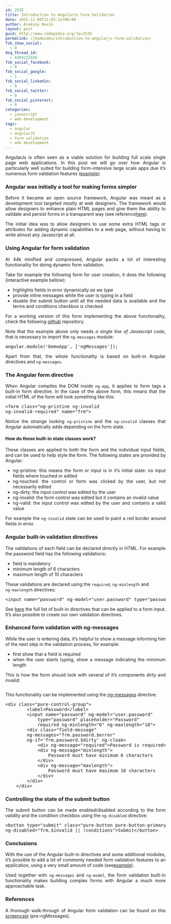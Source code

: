```yaml
---
id: 2535
title: Introduction to AngularJs Form Validation
date: 2015-11-09T21:03:12+00:00
author: Aleksey Novik
layout: post
guid: http://www.codepedia.org/?p=2535
permalink: /jhadesdev/introduction-to-angularjs-form-validation/
fsb_show_social:
  - 0
dsq_thread_id:
  - 4304221659
fsb_social_facebook:
  - 0
fsb_social_google:
  - 1
fsb_social_linkedin:
  - 0
fsb_social_twitter:
  - 0
fsb_social_pinterest:
  - 0
categories:
  - javascript
  - web development
tags:
  - angular
  - angularJS
  - form validation
  - web development
---
```

<p style="text-align: justify;">
  AngularJs is often seen as a viable solution for building full scale single page web applications. In this post we will go over how Angular is particularly well suited for building form-intensive large scale apps due it&#8217;s numerous form validation features (<a href="https://jsfiddle.net/jhadesdev/yfLqfzLw/2/">example</a>).<!--more-->
</p>

<h3 id="angularwasinitiallyatoolformakingformssimpler" style="text-align: justify;">
  Angular was initially a tool for making forms simpler
</h3>

<p style="text-align: justify;">
  Before it became an open source framework, Angular was meant as a development tool targeted mostly at web designers. The framework would allow designers to enhance plain HTML pages and give them the ability to validate and persist forms in a transparent way (see reference<a href="http://devchat.tv/adventures-in-angular/001-aia-the-birth-of-angular-1">here</a>).
</p>

<p style="text-align: justify;">
  The initial idea was to allow designers to use some extra HTML tags or attributes for adding dynamic capabilities to a web page, without having to write almost any Javascript at all.
</p>

<h3 id="usingangularforformvalidation" style="text-align: justify;">
  Using Angular for form validation
</h3>

<p style="text-align: justify;">
  At 44k minified and compressed, Angular packs a lot of interesting functionality for doing dynamic form validation.
</p>

<p style="text-align: justify;">
  Take for example the following form for user creation, it does the following (interactive example bellow):
</p>

<ul style="text-align: justify;">
  <li>
    highlights fields in error dynamically <em>as we type</em>
  </li>
  <li>
    provide inline messages while the user is typing in a field
  </li>
  <li>
    disable the submit button until all the needed data is available and the terms and conditions checkbox is checked
  </li>
</ul>

<p style="text-align: justify;">
  For a working version of this form implementing the above functionality, check the following <a href="https://github.com/jhades/blog.jhades.org/tree/master/angular-not-only-spa">github</a> repository.
</p>

<p style="text-align: justify;">
  Note that the example above only needs <em>a single line of Javascript code</em>, that is necessary to import the <code>ng-messages</code> module:
</p>

<pre class="lang:default decode:true">angular.module('DemoApp', ['ngMessages']);</pre>

<p style="text-align: justify;">
  Apart from that, the whole functionality is based on built-in Angular directives and <code>ng-messages</code>.
</p>

<h3 id="theangularformdirective" style="text-align: justify;">
  The Angular form directive
</h3>

<p style="text-align: justify;">
  When Angular compiles the DOM inside <code>ng-app</code>, it applies to form tags a built-in form directive. In the case of the above form, this means that the initial HTML of the form will look something like this:
</p>

<pre class="lang:default decode:true">&lt;form class="ng-pristine ng-invalid 
ng-invalid-required" name="frm"&gt;</pre>

<p style="text-align: justify;">
  Notice the strange looking <code>ng-pristine</code> and the <code>ng-invalid</code> classes that Angular automatically adds depending on the form state.
</p>

<h4 id="howdothesebuiltinstateclasseswork" style="text-align: justify;">
  How do these built-in state classes work?
</h4>

<p style="text-align: justify;">
  These classes are applied to both the form and the individual input fields, and can be used to help style the form. The following states are provided by Angular:
</p>

<ul style="text-align: justify;">
  <li>
    ng-pristine: this means the form or input is in it&#8217;s initial state: no input fields where touched or edited
  </li>
  <li>
    ng-touched: the control or form was clicked by the user, but not necessarily edited
  </li>
  <li>
    ng-dirty: the input control was edited by the user
  </li>
  <li>
    ng-invalid: the form control was edited but it contains an invalid value
  </li>
  <li>
    ng-valid: the input control was edited by the user and contains a valid value
  </li>
</ul>

<p style="text-align: justify;">
  For example the <code>ng-invalid</code> state can be used to paint a red border around fields in error.
</p>

<h3 id="angularbuiltinvalidationdirectives" style="text-align: justify;">
  Angular built-in validation directives
</h3>

<p style="text-align: justify;">
  The validations of each field can be declared directly in HTML. For example the password field has the following validations:
</p>

<ul style="text-align: justify;">
  <li>
    field is mandatory
  </li>
  <li>
    minimum length of 6 characters
  </li>
  <li>
    maximum length of 10 characters
  </li>
</ul>

<p style="text-align: justify;">
  These validations are declared using the <code>required</code>, <code>ng-minlength</code> and<br /> <code>ng-maxlength</code> directives:
</p>

<pre class="lang:default decode:true">&lt;input name="password" ng-model="user.password" type="password"  placeholder="Password" required ng-minlength="6" ng-maxlength="10"&gt;</pre>

<div class="fix-syntax-highlight" style="text-align: justify;">
</div>

<p style="text-align: justify;">
  See <a href="https://docs.angularjs.org/api/ng/directive/input">here</a> the full list of built-in directives that can be applied to a form input. It&#8217;s also possible to create our own validation directives.
</p>

<h3 id="enhancedformvalidationwithngmessages" style="text-align: justify;">
  Enhanced form validation with ng-messages
</h3>

<p style="text-align: justify;">
  While the user is entering data, it&#8217;s helpful to show a message informing him of the next step in the validation process, for example:
</p>

<ul style="text-align: justify;">
  <li>
    first show that a field is required
  </li>
  <li>
    when the user starts typing, show a message indicating the minimum length
  </li>
</ul>

<p style="text-align: justify;">
  This is how the form should look with several of it&#8217;s components dirty and invalid:
</p>

<div style="text-align: justify;">
  <img src="http://d2huq83j2o5dyd.cloudfront.net/angular-not-only-spa/invalid.png" alt="" />
</div>

<p style="text-align: justify;">
  This functionality can be implemented using the <a href="https://docs.angularjs.org/api/ngMessages/directive/ngMessages">ng-messages</a> directive:
</p>

<pre class="lang:default decode:true">&lt;div class="pure-control-group"&gt;
        &lt;label&gt;Password&lt;/label&gt;
        &lt;input name="password" ng-model="user.password"
            type="password" placeholder="Password"
            required ng-minlength="6" ng-maxlength="10"&gt;
        &lt;div class="field-message"  
        ng-messages="frm.password.$error" 
        ng-if='frm.password.$dirty' ng-cloak&gt;
            &lt;div ng-message="required"&gt;Password is required&lt;/div&gt;
            &lt;div ng-message="minlength"&gt;
                Password must have minimum 6 characters
            &lt;/div&gt;
            &lt;div ng-message="maxlength"&gt;
                Password must have maximum 10 characters
            &lt;/div&gt;
        &lt;/div&gt;
    &lt;/div&gt;</pre>

<div class="fix-syntax-highlight" style="text-align: justify;">
</div>

<h3 id="controllingthestateofthesubmitbutton" style="text-align: justify;">
  Controlling the state of the submit button
</h3>

<p style="text-align: justify;">
  The submit button can be made enabled/disabled according to the form validity and the condition checkbox using the <code>ng-disabled</code> directive:
</p>

<pre class="lang:default decode:true">&lt;button type="submit" class="pure-button pure-button-primary" 
ng-disabled="frm.$invalid || !conditions"&gt;Submit&lt;/button&gt;</pre>

<div class="fix-syntax-highlight" style="text-align: justify;">
</div>

<h3 id="conclusions" style="text-align: justify;">
  Conclusions
</h3>

<p style="text-align: justify;">
  With the use of the Angular built-in directives and some additional modules, it&#8217;s possible to add a lot of commonly needed form validation features to an application, using a very small amount of code (see<a href="https://github.com/jhades/blog.jhades.org/tree/master/angular-not-only-spa">example</a>).
</p>

<p style="text-align: justify;">
  Used together with <code>ng-messages</code> and <code>ng-model</code>, the form validation built-in functionality makes building complex forms with Angular a much more approachable task.
</p>

<h3 id="references" style="text-align: justify;">
  References
</h3>

<p style="text-align: justify;">
  A thorough walk-through of Angular form validation can be found on this <a href="https://www.youtube.com/watch?v=t6XUPVmlYbY">screencast</a> (pre-ngMessages).
</p>
